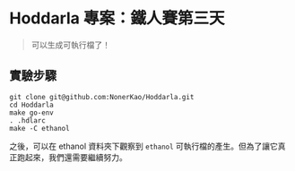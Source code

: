 # Hoddarla 專案：鐵人賽第三天

> 可以生成可執行檔了！

## 實驗步驟

```
git clone git@github.com:NonerKao/Hoddarla.git
cd Hoddarla
make go-env
. .hdlarc
make -C ethanol
```

之後，可以在 ethanol 資料夾下觀察到 `ethanol` 可執行檔的產生。但為了讓它真正跑起來，我們還需要繼續努力。
